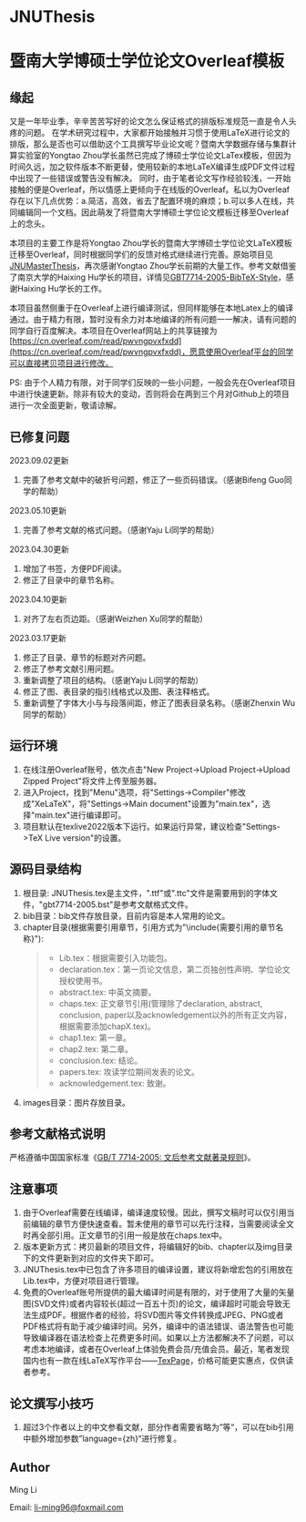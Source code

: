 JNUThesis
==============================
暨南大学博硕士学位论文Overleaf模板
==============================

缘起
--------------------------------------------------------
又是一年毕业季，辛辛苦苦写好的论文怎么保证格式的排版标准规范一直是令人头疼的问题。
在学术研究过程中，大家都开始接触并习惯于使用LaTeX进行论文的排版，那么是否也可以借助这个工具撰写毕业论文呢？暨南大学数据存储与集群计算实验室的Yongtao Zhou学长虽然已完成了博硕士学位论文LaTex模板，但因为时间久远，加之软件版本不断更替，使用较新的本地LaTeX编译生成PDF文件过程中出现了一些错误或警告没有解决。
同时，由于笔者论文写作经验较浅，一开始接触的便是Overleaf，所以情感上更倾向于在线版的Overleaf。私以为Overleaf存在以下几点优势：a.简洁，高效，省去了配置环境的麻烦；b.可以多人在线，共同编辑同一个文档。因此萌发了将暨南大学博硕士学位论文模板迁移至Overleaf上的念头。

本项目的主要工作是将Yongtao Zhou学长的暨南大学博硕士学位论文LaTeX模板迁移至Overleaf，同时根据同学们的反馈对格式继续进行完善。原始项目见[JNUMasterThesis](https://github.com/ytZhou/JNUMasterThesis)，再次感谢Yongtao Zhou学长前期的大量工作。参考文献借鉴了南京大学的Haixing Hu学长的项目，详情见[GBT7714-2005-BibTeX-Style](https://github.com/Haixing-Hu/GBT7714-2005-BibTeX-Style)，感谢Haixing Hu学长的工作。

本项目虽然侧重于在Overleaf上进行编译测试，但同样能够在本地Latex上的编译通过。由于精力有限，暂时没有余力对本地编译的所有问题一一解决，请有问题的同学自行百度解决。本项目在Overleaf网站上的共享链接为[https://cn.overleaf.com/read/pwvngpvxfxdd](https://cn.overleaf.com/read/pwvngpvxfxdd)，愿意使用Overleaf平台的同学可以直接拷贝项目进行修改。

PS: 由于个人精力有限，对于同学们反映的一些小问题，一般会先在Overleaf项目中进行快速更新。除非有较大的变动，否则将会在两到三个月对Github上的项目进行一次全面更新，敬请谅解。

已修复问题
--------------------------------------------------------
2023.09.02更新
1. 完善了参考文献中的破折号问题，修正了一些页码错误。（感谢Bifeng Guo同学的帮助）

2023.05.10更新
1. 完善了参考文献的格式问题。（感谢Yaju Li同学的帮助）

2023.04.30更新
1. 增加了书签，方便PDF阅读。
2. 修正了目录中的章节名称。

2023.04.10更新
1. 对齐了左右页边距。（感谢Weizhen Xu同学的帮助）

2023.03.17更新
1. 修正了目录、章节的标题对齐问题。
2. 修正了参考文献引用问题。
3. 重新调整了项目的结构。（感谢Yaju Li同学的帮助）
4. 修正了图、表目录的指引线格式以及图、表注释格式。
5. 重新调整了字体大小与与段落间距，修正了图表目录名称。（感谢Zhenxin Wu同学的帮助）

运行环境
--------------------------------------------------------
1. 在线注册Overleaf账号，依次点击"New Project->Upload Project->Upload Zipped Project"将文件上传至服务器。
2. 进入Project，找到"Menu"选项，将"Settings->Compiler"修改成"XeLaTeX"，将"Settings->Main document"设置为"main.tex"，选择"main.tex"进行编译即可。
3. 项目默认在texlive2022版本下运行。如果运行异常，建议检查"Settings->TeX Live version"的设置。

源码目录结构
--------------------------------------------------------
1. 根目录: JNUThesis.tex是主文件，".ttf"或".ttc"文件是需要用到的字体文件，"gbt7714-2005.bst"是参考文献格式文件。
2. bib目录：bib文件存放目录，目前内容是本人常用的论文。
3. chapter目录(根据需要引用章节，引用方式为"\include{需要引用的章节名称}"):
    > + Lib.tex：根据需要引入功能包。
    > + declaration.tex：第一页论文信息，第二页独创性声明、学位论文授权使用书。
    > + abstract.tex: 中英文摘要。
    > + chaps.tex: 正文章节引用(管理除了declaration, abstract, conclusion, paper以及acknowledgement以外的所有正文内容，根据需要添加chapX.tex)。
    > + chap1.tex: 第一章。
    > + chap2.tex: 第二章。
    > + conclusion.tex: 结论。
    > + papers.tex: 攻读学位期间发表的论文。
    > + acknowledgement.tex: 致谢。
4. images目录：图片存放目录。

参考文献格式说明
--------------------------------------------------------
严格遵循中国国家标准《[GB/T 7714-2005: 文后参考文献著录规则](https://std.samr.gov.cn/gb/search/gbDetailed?id=71F772D78562D3A7E05397BE0A0AB82A)》。

注意事项
--------------------------------------------------------
1. 由于Overleaf需要在线编译，编译速度较慢。因此，撰写文稿时可以仅引用当前编辑的章节方便快速查看。暂未使用的章节可以先行注释，当需要阅读全文时再全部引用。正文章节的引用一般是放在chaps.tex中。
2. 版本更新方式：拷贝最新的项目文件，将编辑好的bib、chapter以及img目录下的文件更新到对应的文件夹下即可。
3. JNUThesis.tex中已包含了许多项目的编译设置，建议将新增宏包的引用放在Lib.tex中，方便对项目进行管理。
4. 免费的Overleaf账号所提供的最大编译时间是有限的，对于使用了大量的矢量图(SVD文件)或者内容较长(超过一百五十页)的论文，编译超时可能会导致无法生成PDF。根据作者的经验，将SVD图片等文件转换成JPEG、PNG或者PDF格式将有助于减少编译时间。另外，编译中的语法错误、语法警告也可能导致编译器在语法检查上花费更多时间。如果以上方法都解决不了问题，可以考虑本地编译，或者在Overleaf上体验免费会员/充值会员。最近，笔者发现国内也有一款在线LaTeX写作平台——[TexPage](https://texpage.com/)，价格可能更实惠点，仅供读者参考。


论文撰写小技巧
--------------------------------------------------------
1. 超过3个作者以上的中文参看文献，部分作者需要省略为”等“，可以在bib引用中额外增加参数”language={zh}“进行修复。

Author
--------------------------------------------------------
Ming Li

Email: li-ming96@foxmail.com
